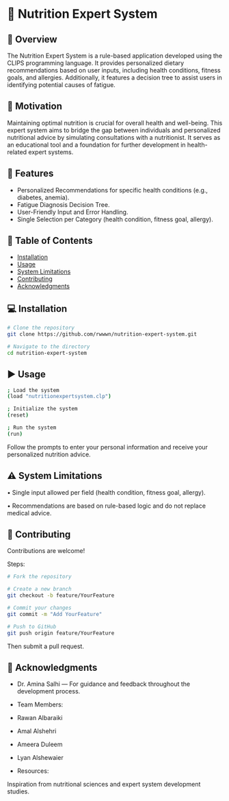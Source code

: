 # 🥗 Nutrition Expert System

## 📌 Overview

The Nutrition Expert System is a rule-based application developed using the CLIPS programming language. It provides personalized dietary recommendations based on user inputs, including health conditions, fitness goals, and allergies. Additionally, it features a decision tree to assist users in identifying potential causes of fatigue.

## 🧠 Motivation

Maintaining optimal nutrition is crucial for overall health and well-being. This expert system aims to bridge the gap between individuals and personalized nutritional advice by simulating consultations with a nutritionist. It serves as an educational tool and a foundation for further development in health-related expert systems.

## 🚀 Features

- Personalized Recommendations for specific health conditions (e.g., diabetes, anemia).
- Fatigue Diagnosis Decision Tree.
- User-Friendly Input and Error Handling.
- Single Selection per Category (health condition, fitness goal, allergy).

## 📂 Table of Contents

- [Installation](#installation)
- [Usage](#usage)
- [System Limitations](#system-limitations)
- [Contributing](#contributing)
- [Acknowledgments](#acknowledgments)

## 💻 Installation

```bash
# Clone the repository
git clone https://github.com/rwwwn/nutrition-expert-system.git

# Navigate to the directory
cd nutrition-expert-system
```
## ▶️ Usage
```bash
; Load the system
(load "nutritionexpertsystem.clp")

; Initialize the system
(reset)

; Run the system
(run)
```
Follow the prompts to enter your personal information and receive your personalized nutrition advice.

## ⚠️ System Limitations

 • Single input allowed per field (health condition, fitness goal, allergy).
 
 • Recommendations are based on rule-based logic and do not replace medical advice.

## 🤝 Contributing

Contributions are welcome!

Steps:

```bash
# Fork the repository

# Create a new branch
git checkout -b feature/YourFeature

# Commit your changes
git commit -m "Add YourFeature"

# Push to GitHub
git push origin feature/YourFeature
```
Then submit a pull request.

## 🙏 Acknowledgments

- Dr. Amina Salhi — For guidance and feedback throughout the development process.
 
- Team Members:
 
- Rawan Albaraiki
- Amal Alshehri
- Ameera Duleem
- Lyan Alshewaier
  
- Resources:
  
Inspiration from nutritional sciences and expert system development studies.
